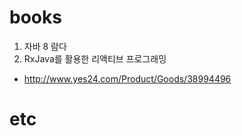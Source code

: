 # books

1. 자바 8 람다
2. RxJava를 활용한 리액티브 프로그래밍
  - http://www.yes24.com/Product/Goods/38994496

# etc
